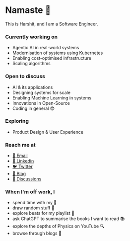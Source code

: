 # Namaste 🙏

This is Harshit, and I am a Software Engineer.

### Currently working on

- Agentic AI in real-world systems
- Modernisation of systems using Kubernetes
- Enabling cost-optimised infrastructure
- Scaling algorithms

### Open to discuss

- AI & its applications
- Designing systems for scale
- Enabling Machine Learning in systems
- Innovations in Open-Source
- Coding in general 😎

### Exploring

- Product Design & User Experience

### Reach me at

- [📧 Email](mailto:brown.hash@outlook.com)
- [👤 Linkedin](https://www.linkedin.com/in/brownhash/)
- [🐦 Twitter](https://twitter.com/harrydbst)
- [📝 Blog](https://brownhash.medium.com/)
- [💬 Discussions](https://github.com/brownhash/brownhash/discussions/1)

### When I'm off work, I

- spend time with my 🐶
- draw random stuff 🎨
- explore beats for my playlist 🎵
- ask ChatGPT to summarise the books I want to read 📚
- explore the depths of Physics on YouTube 🔍
- browse through blogs 🛜
